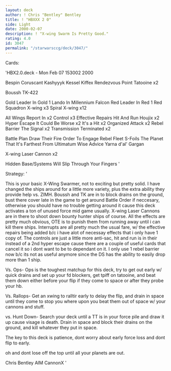 ```yaml
---
layout: deck
author: ! Chris "Bentley" Bentley
title: ! "HBXXX 2 0"
side: Light
date: 2000-02-07
description: ! "X-wing Swarm Is Pretty Good."
rating: 4.0
id: 3047
permalink: "/starwarsccg/deck/3047/"
---
```

Cards: 

'HBX2.0.deck - Mon Feb 07 153002 2000

Bespin
Coruscant
Kashyyyk
Kessel
Kiffex
Rendezvous Point
Tatooine  x2

Boussh
TK-422

Gold Leader In Gold 1
Lando In Millennium Falcon
Red Leader In Red 1
Red Squadron X-wing  x3
Spiral
X-wing	x12

All Wings Report In  x2
Control  x3
Effective Repairs
Hit And Run
Houjix	x2
Hyper Escape
It Could Be Worse  x2
It's a Hit  x2
Organized Attack  x2
Rebel Barrier
The Signal  x2
Transmission Terminated  x2

Battle Plan
Draw Their Fire
Order To Engage
Rebel Fleet
S-Foils
The Planet That It's Farthest From
Ultimatum
Wise Advice
Yarna d'al' Gargan

X-wing Laser Cannon  x2

Hidden Base/Systems Will Slip Through Your Fingers
'

Strategy: '

This is your basic X-Wing Swarmer, not to exciting but pretty solid. I have changed the ships around for a little more variety, plus the extra ability they provide help vs. ZIMH. Boussh and TK are in to block drains on the ground, bust there cover late in the game to get around Battle Order if neccesary, otherwise you should have no trouble getting around it cause this deck activates a ton of unused force mid game usually. X-wing Laser Cannons are in there to shoot down bounty hunter ships of course. All the effects are pretty much obvious, OTE is to punish them from running away until i can kill there ships. Interrupts are all pretty much the usual fare, w/ the effective repairs being added b/c i have alot of necessay effects that i only have 1 copy of. The controls are just a little more anti-sac, hit and run is in their instead of a 2nd hyper escape cause there are a couple of useful cards that cancel it so i dont want to be to dependant on it. I only use 1 rebel barrier now b/c its not as useful anymore since the DS has the ability to easily drop more than 1 ship.

Vs. Ops- Ops is the toughest matchup for this deck, try to get out early w/ quick drains and set up your fd blockers, get tpiff on tatooine, and beat them down either before your flip if they come to space or after they probe your hb.

Vs. Rallops- Get an xwing to ralltir early to delay the flip, and drain in space until they come to stop you where upon you beat them out of space w/ your cannons and stuff.

vs. Hunt Down- Search your deck until a TT is in your force pile and draw it up cause visage is death. Drain in space and block their drains on the ground, and kill whatever they put in space.

The key to this deck is patience, dont worry about early force loss and dont flip to early.

oh and dont lose off the top until all your planets are out.


Chris Bentley
AIM CannonX '
